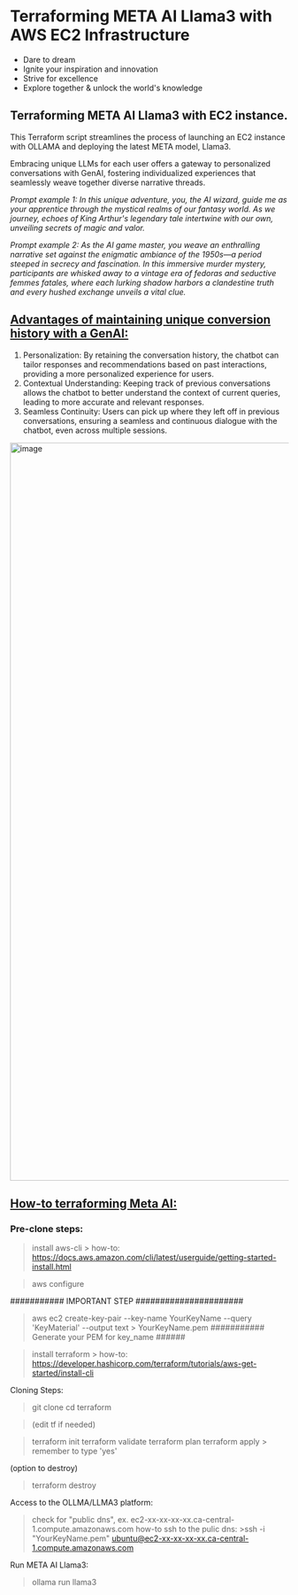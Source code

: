 # Terraforming META AI Llama3 with AWS EC2 Infrastructure

- Dare to dream
- Ignite your inspiration and innovation
- Strive for excellence
- Explore together & unlock the world's knowledge

## Terraforming META AI Llama3 with EC2 instance.

This Terraform script streamlines the process of launching an EC2 instance with OLLAMA and deploying the latest META model, Llama3. 

Embracing unique LLMs for each user offers a gateway to personalized conversations with GenAI, fostering individualized experiences that seamlessly weave together diverse narrative threads.

_Prompt example 1: In this unique adventure, you, the AI wizard, guide me as your apprentice through the mystical realms of our fantasy world. As we journey, echoes of King Arthur's legendary tale intertwine with our own, unveiling secrets of magic and valor._  

_Prompt example 2: As the AI game master, you weave an enthralling narrative set against the enigmatic ambiance of the 1950s—a period steeped in secrecy and fascination. In this immersive murder mystery, participants are whisked away to a vintage era of fedoras and seductive femmes fatales, where each lurking shadow harbors a clandestine truth and every hushed exchange unveils a vital clue._ 

## <ins>Advantages of maintaining unique conversion history with a GenAI:</ins>
1. Personalization: By retaining the conversation history, the chatbot can tailor responses and recommendations based on past interactions, providing a more personalized experience for users.
2. Contextual Understanding: Keeping track of previous conversations allows the chatbot to better understand the context of current queries, leading to more accurate and relevant responses.
3. Seamless Continuity: Users can pick up where they left off in previous conversations, ensuring a seamless and continuous dialogue with the chatbot, even across multiple sessions.

<img width="1334" alt="image" src="https://github.com/ubc-tuehoang/Terraform-META-AI-Llama3-with-AWS-EC2-Infrastructure/assets/86985864/1a938c04-9467-437b-af6c-792d98acc125">



## <ins>How-to terraforming Meta AI:</ins>

### Pre-clone steps:

> install aws-cli
	> how-to: https://docs.aws.amazon.com/cli/latest/userguide/getting-started-install.html

> aws configure <update your secret key>

########### IMPORTANT STEP ######################
> aws ec2 create-key-pair --key-name YourKeyName --query 'KeyMaterial' --output text > YourKeyName.pem
########### Generate your PEM for key_name ######

> install terraform 
	> how-to: https://developer.hashicorp.com/terraform/tutorials/aws-get-started/install-cli


Cloning Steps:

> git clone
> cd terraform

> (edit tf if needed)
> 

> terraform init
> terraform validate
> terraform plan
> terraform apply
	> remember to type 'yes'

(option to destroy)
> terraform destroy

Access to the OLLMA/LLMA3 platform:
> check for "public dns", ex. ec2-xx-xx-xx-xx.ca-central-1.compute.amazonaws.com
> how-to ssh to the pulic dns: >ssh -i "YourKeyName.pem" ubuntu@ec2-xx-xx-xx-xx.ca-central-1.compute.amazonaws.com

Run META AI Llama3:

> ollama run llama3



